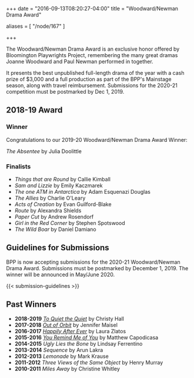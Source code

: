 +++
date = "2016-09-13T08:20:27-04:00"
title = "Woodward/Newman Drama Award"

aliases = [
    "/node/167"
]

+++

The Woodward/Newman Drama Award is an exclusive honor offered by Bloomington Playwrights Project, remembering the many great dramas Joanne Woodward and Paul Newman performed in together.

It presents the best unpublished full-length drama of the year with a cash prize of $3,000 and a full production as part of the BPP's Mainstage season, along with travel reimbursement. Submissions for the 2020-21 competition must be postmarked by Dec 1, 2019.

## 2018-19 Award

### Winner

Congratulations to our 2019-20 Woodward/Newman Drama Award Winner:

_The Absentee_ by Julia Doolittle

### Finalists

* _Things that are Round_ by Callie Kimball
* _Sam and Lizzie_ by Emily Kaczmarek
* _The one ATM in Antarctica_ by Adam Esquenazi Douglas
* _The Allies_ by Charlie O'Leary
* _Acts of Creation_ by Evan Guilford-Blake
* _Route_ by Alexandra Shields
* _Paper Cut_ by Andrew Rosendorf
* _Girl in the Red Corner_ by Stephen Spotswood
* _The Wild Boar_ by Daniel Damiano

## Guidelines for Submissions

BPP is now accepting submissions for the 2020-21 Woodward/Newman Drama Award. Submissions must be postmarked by December 1, 2019. The winner will be announced in May/June 2020.

{{< submission-guidelines >}}

## Past Winners
* **2018-2019** [_To Quiet the Quiet_](/show/2018-2019/to-quiet-the-quiet) by Christy Hall
* **2017-2018** [_Out of Orbit_](/show/2017-2018/out-of-orbit/) by Jennifer Maisel
* **2016-2017** [_Happily After Ever_](/show/2016-2017/happily-after-ever/) by Laura Zlatos
* **2015-2016** [_You Remind Me of You_](/show/2015-2016/you-remind-me-of-you/) by Matthew Capodicasa
* **2014-2015** _Ugly Lies the Bone_ by Lindsay Ferrentino
* **2013-2014** _Sequence_ by Arun Lakra
* **2012-2013** _Lemonade_ by Mark Krause
* **2011-2012** _Three Views of the Same Object_ by Henry Murray
* **2010-2011** _Miles Away_ by Christine Whitley

